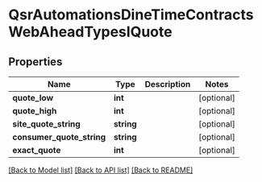 # QsrAutomationsDineTimeContractsWebAheadTypesIQuote

## Properties
Name | Type | Description | Notes
------------ | ------------- | ------------- | -------------
**quote_low** | **int** |  | [optional] 
**quote_high** | **int** |  | [optional] 
**site_quote_string** | **string** |  | [optional] 
**consumer_quote_string** | **string** |  | [optional] 
**exact_quote** | **int** |  | [optional] 

[[Back to Model list]](../README.md#documentation-for-models) [[Back to API list]](../README.md#documentation-for-api-endpoints) [[Back to README]](../README.md)


